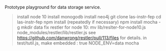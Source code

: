 Prototype playground for data storage service.

> install node 10
> install monogodb
> install neo4j
> git clone las-instr-fep
> cd las-instr-fep
> npm install (repeatedly if necessary)
> npm install mocha -g
> mkdir data
> fix restler for node 10:
   mv lib/reslter-for-node10.js node_modules/restler/lib/restler.js
   see https://github.com/danwrong/restler/pull/113/files for details.
> in test/tutil.js, make embedded : true
> NODE_ENV=data mocha

